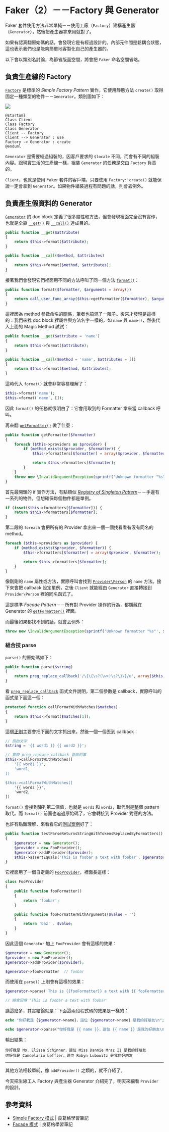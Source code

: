 # Faker（2）－－Factory 與 Generator

Faker 套件使用方法非常單純－－使用工廠（`Factory`）建構產生器（`Generator`），然後把產生器拿來用就對了。

如果有認真翻原始碼的話，會發現它是有經過設計的。內部元件間是鬆耦合狀態，這也表示我們也是能夠簡單地客製化自己的產生器的。

以下會以類別名討論，為節省版面空間，將會把 `Faker` 命名空間省略。

## 負責生產線的 Factory

[`Factory`](https://github.com/fzaninotto/Faker/blob/v1.7.1/src/Faker/Factory.php) 是標準的 *Simple Factory Pattern* 實作，它使用靜態方法 `create()` 取得固定一種類型的物件－－`Generator`。類別圖如下：

![](http://www.plantuml.com/plantuml/png/SoWkIImgAStDuNBEIImkLd3EoKpDAu5ot1AJI_ABAg4yzzIyrA94e00NH962hYwI2gY87KAPWfL2QN4g5rI90ffKSb5gOaagbqDgNWhGTW00)

```puml
@startuml
Class Client
Class Factory
Class Generator
Client -- Factory
Client --> Generator : use
Factory -> Generator : create
@enduml
```

`Generator` 是需要經過組裝的，因客戶要求的 `$locale` 不同，而會有不同的組裝內容。跟現實生活的生產線一樣，組裝 `Generator` 的任務是交由 `Factory` 負責的。

`Client`，也就是使用 Faker 套件的客戶端，只要使用 `Factory::create()` 就能保證一定會拿到 `Generator`。如果物件組裝過程有問題的話，則會丟例外。

## 負責產生假資料的 Generator

[`Generator`](https://github.com/fzaninotto/Faker/blob/v1.7.1/src/Faker/Generator.php) 的 doc block 定義了很多屬性和方法，但會發現裡面完全沒有實作，也就是全靠 [`__get()`](https://github.com/fzaninotto/Faker/blob/v1.7.1/src/Faker/Generator.php#L266-L269) 與 [`__call()`](https://github.com/fzaninotto/Faker/blob/v1.7.1/src/Faker/Generator.php#L277-L280) 達成目的。

```php
public function __get($attribute)
{
    return $this->format($attribute);
}

public function __call($method, $attributes)
{
    return $this->format($method, $attributes);
}
```

接著我們會發現它們裡面用不同的方法呼叫了同一個方法 [`format()`](https://github.com/fzaninotto/Faker/blob/v1.7.1/src/Faker/Generator.php#L220-L223)：

```php
public function format($formatter, $arguments = array())
{
    return call_user_func_array($this->getFormatter($formatter), $arguments);
}
```

這裡因為 method 參數命名的關係，筆者也搞混了一陣子。後來才發現是這樣的：我們來找 doc block 裡屬性與方法名字一樣的，如 `name` 與 `name()`，然後代入上面的 Magic Method 試試：


```php
public function __get($attribute = 'name')
{
    return $this->format($attribute);
}

public function __call($method = 'name', $attributes = [])
{
    return $this->format($method, $attributes);
}
```

這時代入 `format()` 就會非常容易理解了：

```php
$this->format('name');
$this->format('name', []);
```

因此 `format()` 的任務就很明白了：它會用取到的 Formatter 拿來當 callback 呼叫。

再來翻 [`getFormatter()`](https://github.com/fzaninotto/Faker/blob/v1.7.1/src/Faker/Generator.php#L230-L243) 做了什麼：

```php
public function getFormatter($formatter)
{
    foreach ($this->providers as $provider) {
        if (method_exists($provider, $formatter)) {
            $this->formatters[$formatter] = array($provider, $formatter);

            return $this->formatters[$formatter];
        }
    }
    throw new \InvalidArgumentException(sprintf('Unknown formatter "%s"', $formatter));
}
```

首先最開頭的 if 實作方法，有點類似 [*Registry of Singleton Pattern*]()－－手邊有一系列的物件，但想確保每個物件都是單例。

```php
if (isset($this->formatters[$formatter])) {
    return $this->formatters[$formatter];
}
```

第二段的 `foreach` 會把所有的 Provider 拿出來一個一個找看看有沒有同名的 method。

```php
foreach ($this->providers as $provider) {
    if (method_exists($provider, $formatter)) {
        $this->formatters[$formatter] = array($provider, $formatter);

        return $this->formatters[$formatter];
    }
}
```

像剛剛的 `name` 屬性或方法，實際呼叫會找到 [`Provider\Person`](https://github.com/fzaninotto/Faker/blob/v1.7.1/src/Faker/Provider/Person.php#L47) 的 `name` 方法。接下來會把 callback 設定單例，之後 `Client` 就能經由 `Generator` 直接轉接到 `Provider\Person` 裡的同名函式了。

這是標準 *Facade Pattern*－－所有對 Provider 操作的行為，都隱藏在 Generator 的 [`getFormatter()`](https://github.com/fzaninotto/Faker/blob/v1.7.1/src/Faker/Generator.php#L230-L243) 裡面。

而最後如果都找不到的話，就會丟例外：

```php
throw new \InvalidArgumentException(sprintf('Unknown formatter "%s"', $formatter));
```

### 組合技 parse

`parse()` 的原始碼如下：

```php
public function parse($string)
{
    return preg_replace_callback('/\{\{\s?(\w+)\s?\}\}/u', array($this, 'callFormatWithMatches'), $string);
}
```

看 [`preg_replace_callback`](http://php.net/manual/en/function.preg-replace-callback.php) 函式文件說明，第二個參數是 callback，實際呼叫的函式是下面這一個：

```php
protected function callFormatWithMatches($matches)
{
    return $this->format($matches[1]);
}
```

這個[正則](https://regexper.com/#%2F%5C%7B%5C%7B%5Cs%3F(%5Cw%2B)%5Cs%3F%5C%7D%5C%7D%2F)主要會把下面的文字抓出來，然後一個一個丟到 callback：

```php
// 原始文字
$string = '{{ word1 }} {{ word2 }}';

// 實際 preg_replace_callback 會做的事
$this->callFormatWithMatches([
    '{{ word1 }}',
    'word1,
])

$this->callFormatWithMatches([
    '{{ word2 }}',
    'word2,
])
```

`format()` 會接到陣列第二個值，也就是 `word1` 和 `word2`，取代則是整個 pattern 取代。而 `format()` 前面也追過原始碼了，它會轉接到 Provider 對應的方法。

也許有點難理解，來看看它的[測試案例](https://github.com/fzaninotto/Faker/blob/v1.7.1/test/Faker/GeneratorTest.php#L76-L82)好了：

```php
public function testParseReturnsStringWithTokensReplacedByFormatters()
{
    $generator = new Generator();
    $provider = new FooProvider();
    $generator->addProvider($provider);
    $this->assertEquals('This is foobar a text with foobar', $generator->parse('This is {{fooFormatter}} a text with {{ fooFormatter }}'));
}
```

它裡面用了一個自定義的 [`FooProvider`](https://github.com/fzaninotto/Faker/blob/v1.7.1/test/Faker/GeneratorTest.php#L128-L139)，裡面長這樣：

```php
class FooProvider
{
    public function fooFormatter()
    {
        return 'foobar';
    }

    public function fooFormatterWithArguments($value = '')
    {
        return 'baz' . $value;
    }
}
```

因此這個 `Generator` 加上 `FooProvider` 會有這樣的效果：

```php
$generator = new Generator();
$provider = new FooProvider();
$generator->addProvider($provider);

$generator->fooFormatter  // foobar
```

而使用在 `parse()` 上則會有這樣的效果：

```php
$generator->parse('This is {{fooFormatter}} a text with {{ fooFormatter }}'); 

// 將會回傳 'This is foobar a text with foobar'
```

講這麼多，其實結論就是：下面這兩段程式碼的效果是一樣的：

```php
echo "你好我是 {$generator->name}，這位 {$generator->name} 是我的好朋友\n";

echo $generator->parse("你好我是 {{ name }}，這位 {{ name }} 是我的好朋友\n");
```

輸出結果：

```
你好我是 Ms. Elissa Schinner，這位 Miss Dannie Mraz II 是我的好朋友
你好我是 Candelario Leffler，這位 Robyn Lubowitz 是我的好朋友
```

---

其他方法相較單純，像 `addProvider()` 之類的，就不介紹了。

今天把生線工人 Factory 與產生器 Generator 介紹完了，明天來細看 `Provider` 的設計。

## 參考資料

* [Simple Factory 模式](https://openhome.cc/Gossip/DesignPattern/SimpleFactory.htm) | 良葛格學習筆記
* [Facade 模式](https://openhome.cc/Gossip/DesignPattern/FacadePattern.htm) | 良葛格學習筆記
